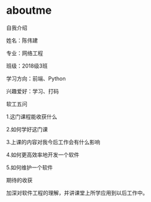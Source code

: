 # aboutme
自我介绍

姓名：陈伟建

专业：网络工程

班级：2018级3班

学习方向：前端、Python

兴趣爱好：学习、打码

软工五问

1.这门课程能收获什么

2.如何学好这门课

3.上课的内容对我今后工作会有什么影响

4.如何更高效率地开发一个软件

5.如何维护一个软件

期待的收获

加深对软件工程的理解，并讲课堂上所学应用到以后工作中。
